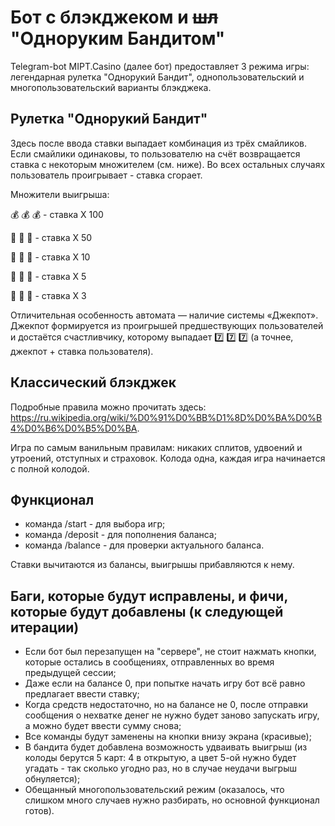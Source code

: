 # Бот с блэкджеком и ~~шл~~ "Одноруким Бандитом"
Telegram-bot MIPT.Casino (далее бот) предоставляет 3 режима игры: легендарная рулетка "Однорукий Бандит", однопользовательский и 
многопользовательский варианты блэкджека.

## Рулетка "Однорукий Бандит"
Здесь после ввода ставки выпадает комбинация из трёх смайликов. Если смайлики одинаковы, 
то пользователю на счёт возвращается ставка с некоторым множителем (см. ниже). 
Во всех остальных случаях пользователь проигрывает - ставка сгорает.

Множители выигрыша:

💰 💰 💰 - cтавка X 100

💎 💎 💎 - cтавка X 50

🍋 🍋 🍋 - ставка X 10

🍎 🍎 🍎 - ставка X 5

🍒 🍒 🍒 - ставка X 3

Отличительная особенность автомата — наличие системы «Джекпот». 
Джекпот формируется из проигрышей предшествующих пользователей и достаётся счастливчику, которому выпадает 7️⃣ 7️⃣ 7️⃣ (а точнее, джекпот + ставка пользователя).

## Классический блэкджек
Подробные правила можно прочитать здесь: https://ru.wikipedia.org/wiki/%D0%91%D0%BB%D1%8D%D0%BA%D0%B4%D0%B6%D0%B5%D0%BA.

Игра по самым ванильным правилам: никаких сплитов, удвоений и утроений, отступных и страховок. Колода одна, каждая игра начинается с полной колодой.

## Функционал
- команда /start - для выбора игр;
- команда /deposit - для пополнения баланса;
- команда /balance - для проверки актуального баланса.

Ставки вычитаются из балансы, выигрышы прибавляются к нему.

## Баги, которые будут исправлены, и фичи, которые будут добавлены (к следующей итерации)
- Если бот был перезапущен на "сервере", не стоит нажмать кнопки, которые остались в сообщениях, отправленных во время предыдущей сессии;
- Даже если на балансе 0, при попытке начать игру бот всё равно предлагает ввести ставку;
- Когда средств недостаточно, но на балансе не 0, после отправки сообщения о нехватке денег не нужно будет заново запускать игру, 
а можно будет ввести сумму снова;
- Все команды будут заменены на кнопки внизу экрана (красивые);
- В бандита будет добавлена возможность удваивать выигрыш (из колоды берутся 5 карт: 4 в открытую, а цвет 5-ой нужно будет угадать - так сколько угодно раз, но
в случае неудачи выгрыш обнуляется);
- Обещанный многопользовательский режим (оказалось, что слишком много случаев нужно разбирать, но основной функционал готов).
